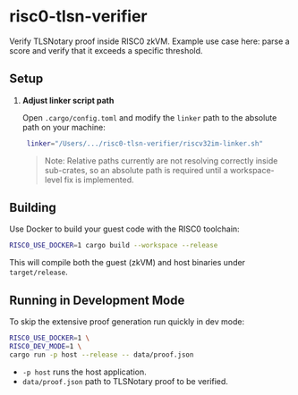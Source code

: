 # risc0-tlsn-verifier

Verify TLSNotary proof inside RISC0 zkVM. Example use case here: parse a score and verify that it exceeds a specific threshold.

## Setup

1. **Adjust linker script path**

   Open `.cargo/config.toml` and modify the `linker` path to the absolute path on your machine:
   ```bash
    linker="/Users/.../risc0-tlsn-verifier/riscv32im-linker.sh"
   ```

   > Note: Relative paths currently are not resolving correctly inside sub-crates,
   > so an absolute path is required until a workspace-level fix is implemented.

## Building

Use Docker to build your guest code with the RISC0 toolchain:

```bash
RISC0_USE_DOCKER=1 cargo build --workspace --release
```

This will compile both the guest (zkVM) and host binaries under `target/release`.

## Running in Development Mode

To skip the extensive proof generation run quickly in dev mode:

```bash
RISC0_USE_DOCKER=1 \
RISC0_DEV_MODE=1 \
cargo run -p host --release -- data/proof.json
```

- `-p host` runs the host application.
- `data/proof.json` path to TLSNotary proof to be verified.
